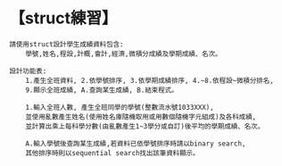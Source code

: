 # 【struct練習】
    請使用struct設計學生成績資料包含:
        學號,姓名,程設,計概,會計,經濟,微積分成績及學期成績、名次。

    設計功能表:
        1.產生全班資料, 2.依學號排序, 3.依學期成績排序, 4.~8.依程設~微積分排名,
        9.顯示全班成績, A.查詢某生成績, B.結束程式。

        1.輸入全班人數, 產生全班同學的學號(整數流水號1033XXX),
        並使用亂數產生姓名(使用姓名庫隨機取用或用數個隨機字元組成)及各科成績,
        並計算出乘上每科學分數(由亂數產生1~3學分或自訂)後平均的學期成績、名次。

        A.輸入學號後查詢某生成績,若資料已依學號排序時請以binary search,
        其他排序時則以sequential search找出該筆資料顯示。
